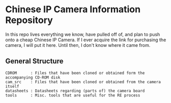 # Chinese IP Camera Information Repository

In this repo lives everything we know, have pulled off of, and plan to push onto a cheap Chinese IP Camera.  If I ever acquire the link for purchasing the camera, I will put it here.  Until then, I don't know where it came from.

## General Structure

```
CDROM      : Files that have been cloned or obtained form the accompanying CD-ROM disk
cam_src    : Files that have been cloned or obtained from the camera itself
datasheets : Datasheets regarding (parts of) the camera board
tools      : Misc. tools that are useful for the RE process
